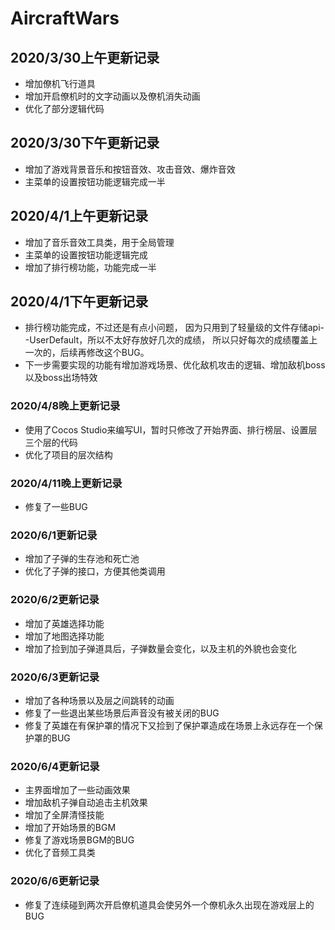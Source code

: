 ﻿# AircraftWars
## 2020/3/30上午更新记录
+ 增加僚机飞行道具
+ 增加开启僚机时的文字动画以及僚机消失动画
+ 优化了部分逻辑代码

## 2020/3/30下午更新记录
+ 增加了游戏背景音乐和按钮音效、攻击音效、爆炸音效
+ 主菜单的设置按钮功能逻辑完成一半

## 2020/4/1上午更新记录
+ 增加了音乐音效工具类，用于全局管理
+ 主菜单的设置按钮功能逻辑完成
+ 增加了排行榜功能，功能完成一半

## 2020/4/1下午更新记录
+ 排行榜功能完成，不过还是有点小问题，
	因为只用到了轻量级的文件存储api--UserDefault，所以不太好存放好几次的成绩，
	所以只好每次的成绩覆盖上一次的，后续再修改这个BUG。
+ 下一步需要实现的功能有增加游戏场景、优化敌机攻击的逻辑、增加敌机boss以及boss出场特效

### 2020/4/8晚上更新记录
+ 使用了Cocos Studio来编写UI，暂时只修改了开始界面、排行榜层、设置层三个层的代码
+ 优化了项目的层次结构

### 2020/4/11晚上更新记录
+ 修复了一些BUG

### 2020/6/1更新记录
+ 增加了子弹的生存池和死亡池
+ 优化了子弹的接口，方便其他类调用

### 2020/6/2更新记录
+ 增加了英雄选择功能
+ 增加了地图选择功能
+ 增加了捡到加子弹道具后，子弹数量会变化，以及主机的外貌也会变化

### 2020/6/3更新记录
+ 增加了各种场景以及层之间跳转的动画
+ 修复了一些退出某些场景后声音没有被关闭的BUG
+ 修复了英雄在有保护罩的情况下又捡到了保护罩造成在场景上永远存在一个保护罩的BUG

### 2020/6/4更新记录
+ 主界面增加了一些动画效果
+ 增加敌机子弹自动追击主机效果
+ 增加了全屏清怪技能
+ 增加了开始场景的BGM
+ 修复了游戏场景BGM的BUG
+ 优化了音频工具类

### 2020/6/6更新记录
+ 修复了连续碰到两次开启僚机道具会使另外一个僚机永久出现在游戏层上的BUG